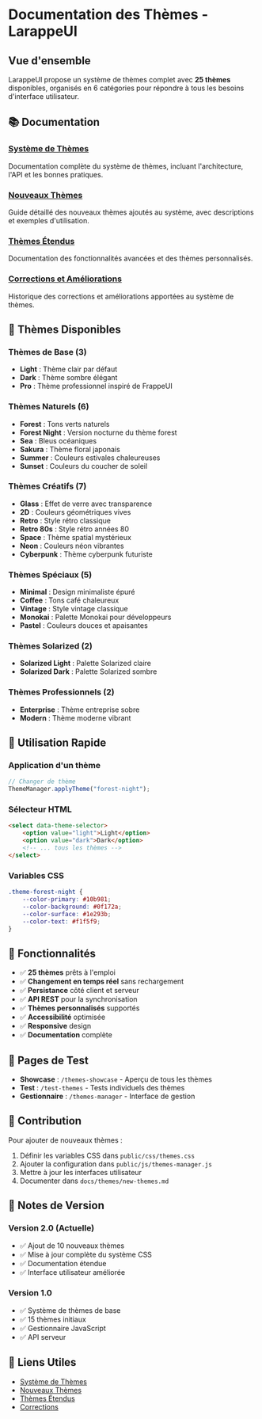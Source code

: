 # Documentation des Thèmes - LarappeUI

## Vue d'ensemble

LarappeUI propose un système de thèmes complet avec **25 thèmes** disponibles, organisés en 6 catégories pour répondre à tous les besoins d'interface utilisateur.

## 📚 Documentation

### [Système de Thèmes](system.md)

Documentation complète du système de thèmes, incluant l'architecture, l'API et les bonnes pratiques.

### [Nouveaux Thèmes](new-themes.md)

Guide détaillé des nouveaux thèmes ajoutés au système, avec descriptions et exemples d'utilisation.

### [Thèmes Étendus](extended-themes.md)

Documentation des fonctionnalités avancées et des thèmes personnalisés.

### [Corrections et Améliorations](corrections.md)

Historique des corrections et améliorations apportées au système de thèmes.

## 🎨 Thèmes Disponibles

### Thèmes de Base (3)

-   **Light** : Thème clair par défaut
-   **Dark** : Thème sombre élégant
-   **Pro** : Thème professionnel inspiré de FrappeUI

### Thèmes Naturels (6)

-   **Forest** : Tons verts naturels
-   **Forest Night** : Version nocturne du thème forest
-   **Sea** : Bleus océaniques
-   **Sakura** : Thème floral japonais
-   **Summer** : Couleurs estivales chaleureuses
-   **Sunset** : Couleurs du coucher de soleil

### Thèmes Créatifs (7)

-   **Glass** : Effet de verre avec transparence
-   **2D** : Couleurs géométriques vives
-   **Retro** : Style rétro classique
-   **Retro 80s** : Style rétro années 80
-   **Space** : Thème spatial mystérieux
-   **Neon** : Couleurs néon vibrantes
-   **Cyberpunk** : Thème cyberpunk futuriste

### Thèmes Spéciaux (5)

-   **Minimal** : Design minimaliste épuré
-   **Coffee** : Tons café chaleureux
-   **Vintage** : Style vintage classique
-   **Monokai** : Palette Monokai pour développeurs
-   **Pastel** : Couleurs douces et apaisantes

### Thèmes Solarized (2)

-   **Solarized Light** : Palette Solarized claire
-   **Solarized Dark** : Palette Solarized sombre

### Thèmes Professionnels (2)

-   **Enterprise** : Thème entreprise sobre
-   **Modern** : Thème moderne vibrant

## 🚀 Utilisation Rapide

### Application d'un thème

```javascript
// Changer de thème
ThemeManager.applyTheme("forest-night");
```

### Sélecteur HTML

```html
<select data-theme-selector>
    <option value="light">Light</option>
    <option value="dark">Dark</option>
    <!-- ... tous les thèmes -->
</select>
```

### Variables CSS

```css
.theme-forest-night {
    --color-primary: #10b981;
    --color-background: #0f172a;
    --color-surface: #1e293b;
    --color-text: #f1f5f9;
}
```

## 🔧 Fonctionnalités

-   ✅ **25 thèmes** prêts à l'emploi
-   ✅ **Changement en temps réel** sans rechargement
-   ✅ **Persistance** côté client et serveur
-   ✅ **API REST** pour la synchronisation
-   ✅ **Thèmes personnalisés** supportés
-   ✅ **Accessibilité** optimisée
-   ✅ **Responsive** design
-   ✅ **Documentation** complète

## 📖 Pages de Test

-   **Showcase** : `/themes-showcase` - Aperçu de tous les thèmes
-   **Test** : `/test-themes` - Tests individuels des thèmes
-   **Gestionnaire** : `/themes-manager` - Interface de gestion

## 🤝 Contribution

Pour ajouter de nouveaux thèmes :

1. Définir les variables CSS dans `public/css/themes.css`
2. Ajouter la configuration dans `public/js/themes-manager.js`
3. Mettre à jour les interfaces utilisateur
4. Documenter dans `docs/themes/new-themes.md`

## 📝 Notes de Version

### Version 2.0 (Actuelle)

-   ✅ Ajout de 10 nouveaux thèmes
-   ✅ Mise à jour complète du système CSS
-   ✅ Documentation étendue
-   ✅ Interface utilisateur améliorée

### Version 1.0

-   ✅ Système de thèmes de base
-   ✅ 15 thèmes initiaux
-   ✅ Gestionnaire JavaScript
-   ✅ API serveur

## 🔗 Liens Utiles

-   [Système de Thèmes](system.md)
-   [Nouveaux Thèmes](new-themes.md)
-   [Thèmes Étendus](extended-themes.md)
-   [Corrections](corrections.md)
